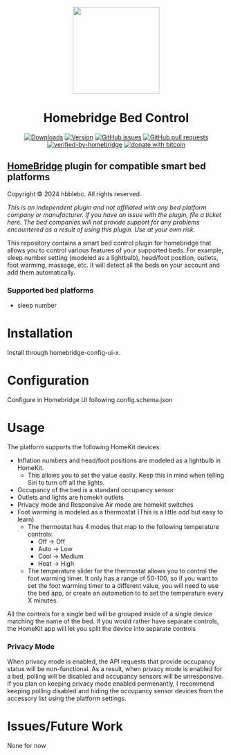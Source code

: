 <p align="center">
  <img src="bed_control.png" height="200px">  
</p>
<span align="center">

# Homebridge Bed Control
[![Downloads](https://img.shields.io/npm/dt/homebridge-bed-control)](https://www.npmjs.com/package/homebridge-bed-control)
[![Version](https://img.shields.io/npm/v/homebridge-bed-control)](https://www.npmjs.com/package/homebridge-bed-control)
[![GitHub issues](https://img.shields.io/github/issues/hbblebc/homebridge-bed-control)](https://github.com/hbblebc/homebridge-bed-control/issues)
[![GitHub pull requests](https://img.shields.io/github/issues-pr/hbblebc/homebridge-bed-control)](https://github.com/hbblebc/homebridge-bed-control/pulls)
[![verified-by-homebridge](https://badgen.net/badge/homebridge/verified/purple)](https://github.com/homebridge/homebridge/wiki/Verified-Plugins)
[![donate with bitcoin](https://img.shields.io/badge/btc-15sPZBv33rFAtED4ZLBDsKiQ8bgVY1cKzv-blue)](15sPZBv33rFAtED4ZLBDsKiQ8bgVY1cKzv)

</span>

## [HomeBridge](https://github.com/nfarina/homebridge) plugin for compatible smart bed platforms
Copyright © 2024 hbblebc. All rights reserved.

<i>This is an independent plugin and not affiliated with any bed platform company or manufacturer. If you have an issue with the plugin, file a ticket here. The bed companies will not provide support for any problems encountered as a result of using this plugin. Use at your own risk.</i>

This repository contains a smart bed control plugin for homebridge that allows you to control various features of your supported beds. For example, sleep number setting (modeled as a lightbulb), head/foot position, outlets, foot warming, massage, etc. It will detect all the beds on your account and add them automatically.

### Supported bed platforms
 - sleep number

# Installation

Install through homebridge-config-ui-x.

# Configuration

Configure in Homebridge UI following config.schema.json

# Usage

The platform supports the following HomeKit devices:

- Inflation numbers and head/foot positions are modeled as a lightbulb in HomeKit. 
  - This allows you to set the value easily. Keep this in mind when telling Siri to turn off all the lights. 
- Occupancy of the bed is a standard occupancy sensor
- Outlets and lights are homekit outlets
- Privacy mode and Responsive Air mode are homekit switches
- Foot warming is modeled as a thermostat (This is a little odd but easy to learn)
  - The thermostat has 4 modes that map to the following temperature controls:
    - Off -> Off
    - Auto -> Low
    - Cool -> Medium
    - Heat -> High
  - The temperature slider for the thermostat allows you to control the foot warming timer. It only has a range of 50-100, so if you want to set the foot warming timer to a different value, you will need to use the bed app, or create an automation to to set the temperature every X minutes. 

All the controls for a single bed will be grouped inside of a single device matching the name of the bed. If you would rather have separate controls, the HomeKit app will let you split the device into separate controls

### Privacy Mode

When privacy mode is enabled, the API requests that provide occupancy status will be non-functional. As a result, when privacy mode is enabled for a bed, polling will be disabled and occupancy sensors will be unresponsive. If you plan on keeping privacy mode enabled permenantly, I recommend keeping polling disabled and hiding the occupancy sensor devices from the accessory list using the platform settings.

# Issues/Future Work

None for now